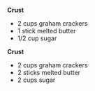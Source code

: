 **Crust**
- 2 cups graham crackers
- 1 stick melted butter
- 1/2 cup sugar

**Crust**
- 2 cups graham crackers
- 2 sticks melted butter
- 2 cups sugar
